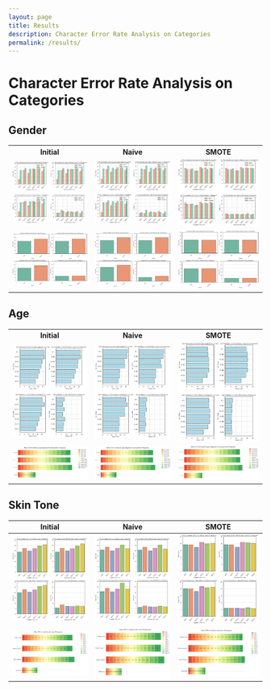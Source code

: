 ```yaml
---
layout: page
title: Results
description: Character Error Rate Analysis on Categories
permalink: /results/
---
```


# Character Error Rate Analysis on Categories
## Gender
<table>
  <tr>
    <th>Initial</th>
    <th>Naive</th>
    <th>SMOTE</th>
  </tr>
  <tr>
    <td><img src="/assets/graphs/initial/port_init_fitz_gen_cer.png .png" alt=".png" /></td>
    <td><img src="/assets/graphs/naive/port_naive_fitz_gen_cer.png" alt=".png" /></td>
    <td><img src="/assets/graphs/smote/port_smote_fitzgen_cer.png" alt=".png" /></td>
  </tr>
  <tr>
    <td><img src="/assets/graphs/initial/port_init_gen_cer.png" alt=".png" /></td>
    <td><img src="/assets/graphs/naive/port_naive_large_cer.png" alt=".png" /></td>
    <td><img src="/assets/graphs/smote/port_smote_gender_cer.png" alt=".png" /></td>
  </tr>
</table>


## Age
<table>
  <tr>
    <th>Initial</th>
    <th>Naive</th>
    <th>SMOTE</th>
  </tr>
  <tr>
    <td><img src="/assets/graphs/initial/port_init_age_cer.png" alt=".png" /></td>
    <td><img src="/assets/graphs/naive/port_naive_age_cer.png" alt=".png" /></td>
    <td><img src="/assets/graphs/smote/port_smote_age_cer.png" alt=".png" /></td>
  </tr>
  <tr>
    <td><img src="/assets/graphs/initial/port_init_age+gen_cer.png" alt=".png" /></td>
    <td><img src="/assets/graphs/naive/port_naive_age_gen_distr_cer.png" alt=".png" /></td>
    <td><img src="/assets/graphs/smote/port_smote_gend+groups_cer.png" alt=".png" /></td>
  </tr>
</table>

## Skin Tone
  <table>
<thead>
  <tr>
    <th>Initial</th>
    <th>Naive</th>
    <th>SMOTE</th>
  </tr>
</thead>
<tbody>
  <tr>
    <td><img src="/assets/graphs/initial/port_init_fitz_cer.png"  /></td>
    <td><img src="/assets/graphs/naive/port_naive_fitz_cer.png.png"  /></td>
    <td><img src="/assets/graphs/smote/port_smote_fitz_cer.png"  /></td>
  </tr>
  <tr>
    <td><img src="/assets/graphs/initial/port_init_skintones_cer.png"  /></td>
    <td><img src="/assets/graphs/naive/port_naive_skintones_cer.png"  /></td>
    <td><img src="/assets/graphs/smote/port_smote_tones_cer.png"  /></td>
  </tr>
</tbody>
</table>


